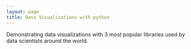 ```yaml
---
layout: page
title: Data Visualizations with python
---
```


Demonstrating data visualizations with 3 most popular libraries used by data scientists around the world.
